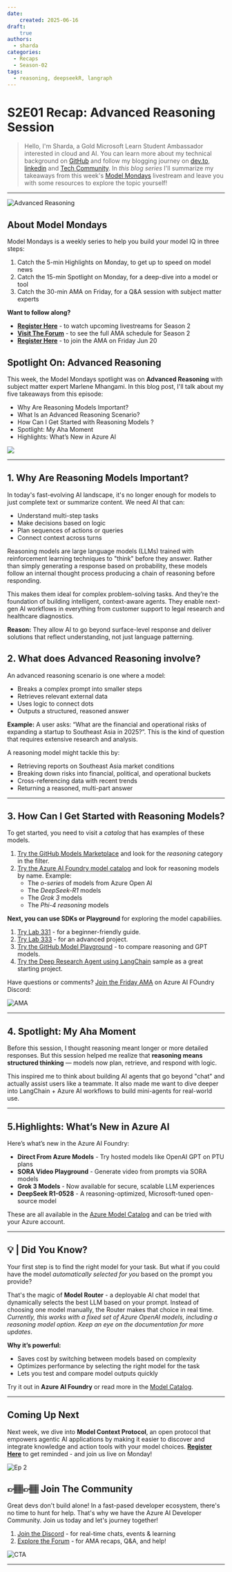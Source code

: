 ```yaml
---
date:
    created: 2025-06-16
draft:
    true
authors: 
  - sharda
categories:
  - Recaps
  - Season-02
tags:
  - reasoning, deepseekR, langraph
---
```


# S2E01 Recap: Advanced Reasoning Session

> Hello, I'm Sharda, a Gold Microsoft Learn Student Ambassador interested in cloud and AI. You can learn more about my technical background on [GitHub](https://github.com/shardakaurr) and follow my blogging journey on [dev.to](https://dev.to/sharda_kaur), [linkedin](https://www.linkedin.com/in/sharda-kaur-a77473207/) and [Tech Community](https://techcommunity.microsoft.com/users/sharda_kaur/2204790). In _this blog series_ I'll summarize my takeaways from this week's [Model Mondays](https://aka.ms/model-mondays/playlist) livestream and leave you with some resources to explore the topic yourself!

---

![Advanced Reasoning](./img/twimm-s2-e01.png)

## About Model Mondays

Model Mondays is a weekly series to help you build your model IQ in three steps:
1. Catch the 5-min Highlights on Monday, to get up to speed on model news
2. Catch the 15-min Spotlight on Monday, for a deep-dive into a model or tool
3. Catch the 30-min AMA on Friday, for a Q&A session with subject matter experts

**Want to follow along?**

  - [**Register Here**](https://aka.ms/model-mondays/rsvp) - to watch upcoming livestreams for Season 2
  - [**Visit The Forum**](https://github.com/orgs/azure-ai-foundry/discussions/54) - to see the full AMA schedule for Season 2
  - [**Register Here**](https://discord.com/invite/azureaifoundry?event=1382860017660854372) - to join the AMA on Friday Jun 20

## Spotlight On: Advanced Reasoning

This week, the Model Mondays spotlight was on **Advanced Reasoning** with subject matter expert Marlene Mhangami. In this blog post, I'll talk about my five takeaways from this episode:

- Why Are Reasoning Models Important?
- What Is an Advanced Reasoning Scenario?
- How Can I Get Started with Reasoning Models  ?
- Spotlight: My Aha Moment
- Highlights: What’s New in Azure AI



![](./../../season-02/img/S2-E1.png)


---

## 1. Why Are Reasoning Models Important?

In today's fast-evolving AI landscape, it's no longer enough for models to just complete text or summarize content. We need AI that can:

- Understand multi-step tasks  
- Make decisions based on logic  
- Plan sequences of actions or queries  
- Connect context across turns  

Reasoning models are large language models (LLMs) trained with reinforcement learning techniques to "think" before they answer. Rather than simply generating a response based on probability, these models follow an internal thought process producing a chain of reasoning before responding. 

This makes them ideal for complex problem-solving tasks. And they’re the foundation of building intelligent, context-aware agents. They enable next-gen AI workflows in everything from customer support to legal research and healthcare diagnostics.

**Reason:** They allow AI to go beyond surface-level response and deliver solutions that reflect understanding, not just language patterning.

## 2. What does Advanced Reasoning involve?

An advanced reasoning scenario is one where a model:

- Breaks a complex prompt into smaller steps  
- Retrieves relevant external data  
- Uses logic to connect dots  
- Outputs a structured, reasoned answer  

**Example:**  A user asks: “What are the financial and operational risks of expanding a startup to Southeast Asia in 2025?”. This is the kind of question that requires extensive research and analysis.

A reasoning model might tackle this by:
- Retrieving reports on Southeast Asia market conditions  
- Breaking down risks into financial, political, and operational buckets  
- Cross-referencing data with recent trends  
- Returning a reasoned, multi-part answer  

---

## 3. How Can I Get Started with Reasoning Models?

To get started, you need to visit a _catalog_ that has examples of these models. 

1. [Try the GitHub Models Marketplace](https://github.com/marketplace/models) and look for the _reasoning_ category in the filter.
1. [Try the Azure AI Foundry model catalog](https://ai.azure/com/explore/models) and look for reasoning models by name. Example:
    - The _o-series_ of models from Azure Open AI
    - The _DeepSeek-R1_ models
    - The _Grok 3_ models 
    - The _Phi-4 reasoning_ models

**Next, you can use SDKs or Playground** for exploring the model capabiliies.

1. [Try Lab 331](https://aka.ms/build/lab331) - for a beginner-friendly guide.
2. [Try Lab 333](https://aka.ms/discuss/build25-lab333) - for an advanced project.
3. [Try the GitHub Model Playground](https://github.com/marketplace/models) - to compare reasoning and GPT models.
4. [Try the Deep Research Agent using LangChain](https://github.com/Azure-Samples/deepresearch) sample as a great starting project.

Have questions or comments? [Join the Friday AMA](https://aka.ms/model-mondays/chat) on Azure AI FOundry Discord:

![AMA](./../../season-02/img/S2-E1-AMA.png)

---

## 4. **Spotlight**: My Aha Moment

Before this session, I thought reasoning meant longer or more detailed responses. But this session helped me realize that **reasoning means structured thinking** — models now plan, retrieve, and respond with logic.

This inspired me to think about building AI agents that go beyond "chat" and actually assist users like a teammate. It also made me want to dive deeper into LangChain + Azure AI workflows to build mini-agents for real-world use.

---

## 5.**Highlights:** What’s New in Azure AI

Here’s what’s new in the Azure AI Foundry:

- **Direct From Azure Models** - Try hosted models like OpenAI GPT on PTU plans
- **SORA Video Playground**  - Generate video from prompts via SORA models
- **Grok 3 Models** - Now available for secure, scalable LLM experiences
- **DeepSeek R1-0528** - A reasoning-optimized, Microsoft-tuned open-source model

These are all available in the [Azure Model Catalog](https://ai.azure.com/explore/models) and can be tried with your Azure account.

---

## 💡 | Did You Know? 

Your first step is to find the right model for your task. But what if you could have the model _automatically selected for you_ based on the prompt you provide? 

That's the magic of **Model Router** - a deployable AI chat model that dynamically selects the best LLM based on your prompt. Instead of choosing one model manually, the Router makes that choice in real time. _Currently, this works with a fixed set of Azure OpenAI models, including a reasoning model option. Keep an eye on the documentation for more updates_.

**Why it’s powerful:**
- Saves cost by switching between models based on complexity  
- Optimizes performance by selecting the right model for the task
- Lets you test and compare model outputs quickly  

Try it out in **Azure AI Foundry** or read more in the [Model Catalog](https://ai.azure.com/explore/models).

---

## Coming Up Next

Next week, we dive into **Model Context Protocol**, an open protocol that empowers agentic AI applications by making it easier to discover and integrate knowledge and action tools with your model choices. [**Register Here**](https://aka.ms/model-mondays/rsvp) to get reminded - and join us live on Monday!

![Ep 2](./../../season-02/img/S2-E2.png)


## 👉🏽👉🏽 Join The Community

Great devs don't build alone! In a fast-pased developer ecosystem, there's no time to hunt for help. That's why we have the Azure AI Developer Community. Join us today and let's journey together!

1. [Join the Discord](https://aka.ms/model-mondays/discord) - for real-time chats, events & learning
1. [Explore the Forum](https://aka.ms/model-mondays/forum) - for AMA recaps, Q&A, and help!

![CTA](./img/3-cta.png)

---

